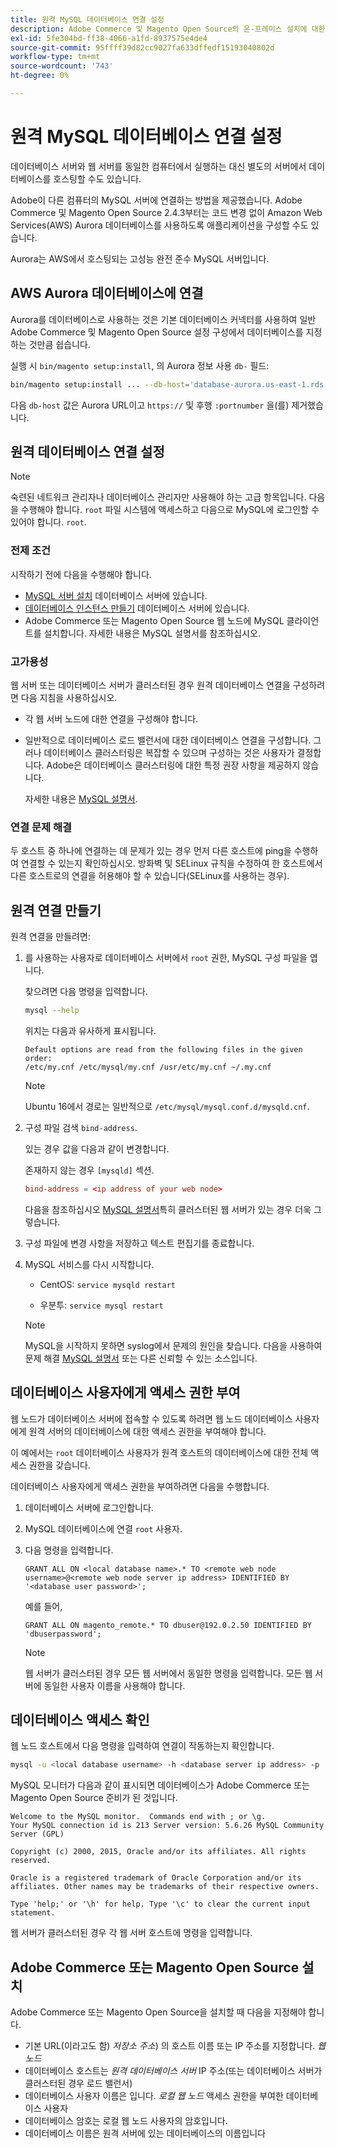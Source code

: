 ```yaml
---
title: 원격 MySQL 데이터베이스 연결 설정
description: Adobe Commerce 및 Magento Open Source의 온-프레미스 설치에 대한 원격 데이터베이스 연결을 구성하려면 다음 단계를 따르십시오.
exl-id: 5fe304bd-ff38-4066-a1fd-8937575e4de4
source-git-commit: 95ffff39d82cc9027fa633dffedf15193040802d
workflow-type: tm+mt
source-wordcount: '743'
ht-degree: 0%

---
```


# 원격 MySQL 데이터베이스 연결 설정

데이터베이스 서버와 웹 서버를 동일한 컴퓨터에서 실행하는 대신 별도의 서버에서 데이터베이스를 호스팅할 수도 있습니다.

Adobe이 다른 컴퓨터의 MySQL 서버에 연결하는 방법을 제공했습니다. Adobe Commerce 및 Magento Open Source 2.4.3부터는 코드 변경 없이 Amazon Web Services(AWS) Aurora 데이터베이스를 사용하도록 애플리케이션을 구성할 수도 있습니다.

Aurora는 AWS에서 호스팅되는 고성능 완전 준수 MySQL 서버입니다.

## AWS Aurora 데이터베이스에 연결

Aurora를 데이터베이스로 사용하는 것은 기본 데이터베이스 커넥터를 사용하여 일반 Adobe Commerce 및 Magento Open Source 설정 구성에서 데이터베이스를 지정하는 것만큼 쉽습니다.

실행 시 `bin/magento setup:install`, 의 Aurora 정보 사용 `db-` 필드:

```bash
bin/magento setup:install ... --db-host='database-aurora.us-east-1.rds.amazonaws.com' --db-name='magento2' --db-user='username' --db-password='password' ...
```

다음 `db-host` 값은 Aurora URL이고 `https://` 및 후행 `:portnumber`  을(를) 제거했습니다.

## 원격 데이터베이스 연결 설정

>[!NOTE]
>
>숙련된 네트워크 관리자나 데이터베이스 관리자만 사용해야 하는 고급 항목입니다. 다음을 수행해야 합니다. `root` 파일 시스템에 액세스하고 다음으로 MySQL에 로그인할 수 있어야 합니다. `root`.

### 전제 조건

시작하기 전에 다음을 수행해야 합니다.

* [MySQL 서버 설치](mysql.md) 데이터베이스 서버에 있습니다.
* [데이터베이스 인스턴스 만들기](mysql.md#configuring-the-database-instance) 데이터베이스 서버에 있습니다.
* Adobe Commerce 또는 Magento Open Source 웹 노드에 MySQL 클라이언트를 설치합니다. 자세한 내용은 MySQL 설명서를 참조하십시오.

### 고가용성

웹 서버 또는 데이터베이스 서버가 클러스터된 경우 원격 데이터베이스 연결을 구성하려면 다음 지침을 사용하십시오.

* 각 웹 서버 노드에 대한 연결을 구성해야 합니다.
* 일반적으로 데이터베이스 로드 밸런서에 대한 데이터베이스 연결을 구성합니다. 그러나 데이터베이스 클러스터링은 복잡할 수 있으며 구성하는 것은 사용자가 결정합니다. Adobe은 데이터베이스 클러스터링에 대한 특정 권장 사항을 제공하지 않습니다.

   자세한 내용은 [MySQL 설명서](https://dev.mysql.com/doc/refman/5.6/en/mysql-cluster.html).

### 연결 문제 해결

두 호스트 중 하나에 연결하는 데 문제가 있는 경우 먼저 다른 호스트에 ping을 수행하여 연결할 수 있는지 확인하십시오. 방화벽 및 SELinux 규칙을 수정하여 한 호스트에서 다른 호스트로의 연결을 허용해야 할 수 있습니다(SELinux를 사용하는 경우).

## 원격 연결 만들기

원격 연결을 만들려면:

1. 를 사용하는 사용자로 데이터베이스 서버에서 `root` 권한, MySQL 구성 파일을 엽니다.

   찾으려면 다음 명령을 입력합니다.

   ```bash
   mysql --help
   ```

   위치는 다음과 유사하게 표시됩니다.

   ```terminal
   Default options are read from the following files in the given order:
   /etc/my.cnf /etc/mysql/my.cnf /usr/etc/my.cnf ~/.my.cnf
   ```

   >[!NOTE]
   >
   >Ubuntu 16에서 경로는 일반적으로 `/etc/mysql/mysql.conf.d/mysqld.cnf`.

1. 구성 파일 검색 `bind-address`.

   있는 경우 값을 다음과 같이 변경합니다.

   존재하지 않는 경우 `[mysqld]` 섹션.

   ```conf
   bind-address = <ip address of your web node>
   ```

   다음을 참조하십시오 [MySQL 설명서](https://dev.mysql.com/doc/refman/5.6/en/server-options.html)특히 클러스터된 웹 서버가 있는 경우 더욱 그렇습니다.

1. 구성 파일에 변경 사항을 저장하고 텍스트 편집기를 종료합니다.
1. MySQL 서비스를 다시 시작합니다.

   * CentOS: `service mysqld restart`

   * 우분투: `service mysql restart`
   >[!NOTE]
   >
   >MySQL을 시작하지 못하면 syslog에서 문제의 원인을 찾습니다. 다음을 사용하여 문제 해결 [MySQL 설명서](https://dev.mysql.com/doc/refman/5.6/en/server-options.html#option_mysqld_bind-address) 또는 다른 신뢰할 수 있는 소스입니다.

## 데이터베이스 사용자에게 액세스 권한 부여

웹 노드가 데이터베이스 서버에 접속할 수 있도록 하려면 웹 노드 데이터베이스 사용자에게 원격 서버의 데이터베이스에 대한 액세스 권한을 부여해야 합니다.

이 예에서는 `root` 데이터베이스 사용자가 원격 호스트의 데이터베이스에 대한 전체 액세스 권한을 갖습니다.

데이터베이스 사용자에게 액세스 권한을 부여하려면 다음을 수행합니다.

1. 데이터베이스 서버에 로그인합니다.
1. MySQL 데이터베이스에 연결 `root` 사용자.
1. 다음 명령을 입력합니다.

   ```shell
   GRANT ALL ON <local database name>.* TO <remote web node username>@<remote web node server ip address> IDENTIFIED BY '<database user password>';
   ```

   예를 들어,

   ```shell
   GRANT ALL ON magento_remote.* TO dbuser@192.0.2.50 IDENTIFIED BY 'dbuserpassword';
   ```

   >[!NOTE]
   >
   >웹 서버가 클러스터된 경우 모든 웹 서버에서 동일한 명령을 입력합니다. 모든 웹 서버에 동일한 사용자 이름을 사용해야 합니다.

## 데이터베이스 액세스 확인

웹 노드 호스트에서 다음 명령을 입력하여 연결이 작동하는지 확인합니다.

```bash
mysql -u <local database username> -h <database server ip address> -p
```

MySQL 모니터가 다음과 같이 표시되면 데이터베이스가 Adobe Commerce 또는 Magento Open Source 준비가 된 것입니다.

```terminal
Welcome to the MySQL monitor.  Commands end with ; or \g.
Your MySQL connection id is 213 Server version: 5.6.26 MySQL Community Server (GPL)

Copyright (c) 2000, 2015, Oracle and/or its affiliates. All rights reserved.

Oracle is a registered trademark of Oracle Corporation and/or its affiliates. Other names may be trademarks of their respective owners.

Type 'help;' or '\h' for help. Type '\c' to clear the current input statement.
```

웹 서버가 클러스터된 경우 각 웹 서버 호스트에 명령을 입력합니다.

## Adobe Commerce 또는 Magento Open Source 설치

Adobe Commerce 또는 Magento Open Source을 설치할 때 다음을 지정해야 합니다.

* 기본 URL(이라고도 함) *저장소 주소*) 의 호스트 이름 또는 IP 주소를 지정합니다. *웹 노드*
* 데이터베이스 호스트는 *원격 데이터베이스 서버* IP 주소(또는 데이터베이스 서버가 클러스터된 경우 로드 밸런서)
* 데이터베이스 사용자 이름은 입니다. *로컬 웹 노드* 액세스 권한을 부여한 데이터베이스 사용자
* 데이터베이스 암호는 로컬 웹 노드 사용자의 암호입니다.
* 데이터베이스 이름은 원격 서버에 있는 데이터베이스의 이름입니다
